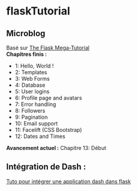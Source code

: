 # flaskTutorial
## Microblog
Basé sur [The Flask Mega-Tutorial](https://blog.miguelgrinberg.com/post/the-flask-mega-tutorial-part-i-hello-world)  
**Chapitres finis :** 
- 1: Hello, World !
- 2: Templates
- 3: Web Forms
- 4: Database
- 5: User logins
- 6: Profile page and avatars
- 7: Error handling
- 8: Followers
- 9: Pagination
- 10: Email support
- 11: Facelift (CSS Bootstrap)
- 12: Dates and Times

**Avancement actuel :** Chapitre 13: Début

## Intégration de Dash :
[Tuto pour intégrer une application dash dans flask](https://medium.com/@olegkomarov_77860/how-to-embed-a-dash-app-into-an-existing-flask-app-ea05d7a2210b)